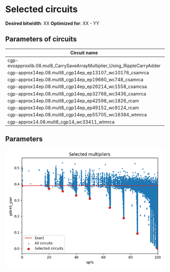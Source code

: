 
Selected circuits
===================
**Desired bitwidth**: XX
**Optimized for**: XX - YY


Parameters of circuits
----------------------------

| Circuit name | MAE | WCE | EP | Download |
| ----- |  ---- | ---- | --- | ---- | 
| cgp-evoapproxlib.08.mul8_CarrySaveArrayMultiplier_Using_RippleCarryAdder | 0.0 | 0 | 0.0 |  [Verilog](cgp-evoapproxlib.08.mul8_CarrySaveArrayMultiplier_Using_RippleCarryAdder.v) [C](cgp-evoapproxlib.08.mul8_CarrySaveArrayMultiplier_Using_RippleCarryAdder.c) |
| cgp-approx14ep.08.mult8_cgp14ep_ep13107_wc10176_csamrca | 731.4 | 10176 | 19.82421875 |  [Verilog](cgp-approx14ep.08.mult8_cgp14ep_ep13107_wc10176_csamrca.v) [C](cgp-approx14ep.08.mult8_cgp14ep_ep13107_wc10176_csamrca.c) |
| cgp-approx14ep.08.mult8_cgp14ep_ep19660_wc748_csamrca | 37.0 | 748 | 29.931640625 |  [Verilog](cgp-approx14ep.08.mult8_cgp14ep_ep19660_wc748_csamrca.v) [C](cgp-approx14ep.08.mult8_cgp14ep_ep19660_wc748_csamrca.c) |
| cgp-approx14ep.08.mult8_cgp14ep_ep26214_wc1558_csamcsa | 87.3 | 1558 | 39.9291992188 |  [Verilog](cgp-approx14ep.08.mult8_cgp14ep_ep26214_wc1558_csamcsa.v) [C](cgp-approx14ep.08.mult8_cgp14ep_ep26214_wc1558_csamcsa.c) |
| cgp-approx14ep.08.mult8_cgp14ep_ep32768_wc3436_csamrca | 234.0 | 3436 | 49.9267578125 |  [Verilog](cgp-approx14ep.08.mult8_cgp14ep_ep32768_wc3436_csamrca.v) [C](cgp-approx14ep.08.mult8_cgp14ep_ep32768_wc3436_csamrca.c) |
| cgp-approx14ep.08.mult8_cgp14ep_ep42598_wc1826_rcam | 165.8 | 1826 | 64.7338867188 |  [Verilog](cgp-approx14ep.08.mult8_cgp14ep_ep42598_wc1826_rcam.v) [C](cgp-approx14ep.08.mult8_cgp14ep_ep42598_wc1826_rcam.c) |
| cgp-approx14ep.08.mult8_cgp14ep_ep49152_wc9124_rcam | 1011.3 | 9124 | 74.9130249023 |  [Verilog](cgp-approx14ep.08.mult8_cgp14ep_ep49152_wc9124_rcam.v) [C](cgp-approx14ep.08.mult8_cgp14ep_ep49152_wc9124_rcam.c) |
| cgp-approx14ep.08.mult8_cgp14ep_ep55705_wc16384_wtmrca | 2718.4 | 16384 | 84.928894043 |  [Verilog](cgp-approx14ep.08.mult8_cgp14ep_ep55705_wc16384_wtmrca.v) [C](cgp-approx14ep.08.mult8_cgp14ep_ep55705_wc16384_wtmrca.c) |
| cgp-approx14.08.mult8_cgp14_wc33411_wtmrca | 10765.3 | 33411 | 99.9206542969 |  [Verilog](cgp-approx14.08.mult8_cgp14_wc33411_wtmrca.v) [C](cgp-approx14.08.mult8_cgp14_wc33411_wtmrca.c) |

Parameters
--------------
![Parameters figure](fig.png)
         
